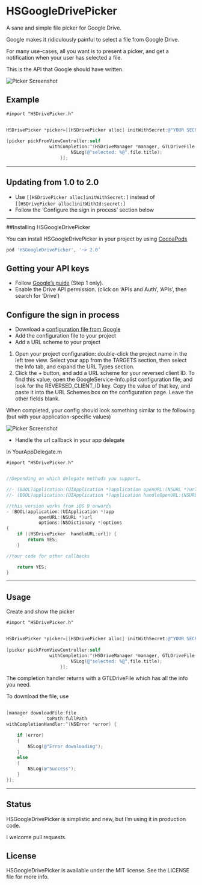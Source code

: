 # HSGoogleDrivePicker
A sane and simple file picker for Google Drive.

Google makes it ridiculously painful to select a file from Google Drive. 

For many use-cases, all you want is to present a picker, and get a notification when your user has selected a file.

This is the API that Google should have written.

![Picker Screenshot](https://raw.githubusercontent.com/ConfusedVorlon/HSGoogleDrivePicker/master/images/iPadPicker.png)


## Example

`#import "HSDrivePicker.h"`

```objective-c
    
HSDrivePicker *picker=[[HSDrivePicker alloc] initWithSecret:@"YOUR SECRET HERE"];
    
[picker pickFromViewController:self
                withCompletion:^(HSDriveManager *manager, GTLDriveFile *file) {
                        NSLog(@"selected: %@",file.title);
                    }];
```

---
## Updating from 1.0 to 2.0

- Use ```[[HSDrivePicker alloc]initWithSecret:]``` instead of ```[[HSDrivePicker alloc]initWithId:secret:]```
- Follow the ‘Configure the sign in process’ section below

---
##Installing HSGoogleDrivePicker

You can install HSGoogleDrivePicker in your project by using [CocoaPods](https://github.com/cocoapods/cocoapods)


```Ruby
pod 'HSGoogleDrivePicker', '~> 2.0’

```


## Getting your API keys

- Follow [Google’s guide](https://developers.google.com/drive/ios/quickstart) (Step 1 only).
- Enable the Drive API permission. (click on ‘APIs and Auth’, ‘APIs’, then search for ‘Drive’) 

## Configure the sign in process

- Download a [configuration file from Google](https://developers.google.com/mobile/add?platform=ios&cntapi=signin)
- Add the configuration file to your project
- Add a URL scheme to your project

1. Open your project configuration: double-click the project name in the left tree view. Select your app from the TARGETS section, then select the Info tab, and expand the URL Types section.
1. Click the + button, and add a URL scheme for your reversed client ID. To find this value, open the GoogleService-Info.plist configuration file, and look for the REVERSED_CLIENT_ID key. Copy the value of that key, and paste it into the URL Schemes box on the configuration page. Leave the other fields blank.

When completed, your config should look something similar to the following (but with your application-specific values)

![Picker Screenshot](https://raw.githubusercontent.com/ConfusedVorlon/HSGoogleDrivePicker/master/images/url_scheme.png)

- Handle the url callback in your app delegate

In YourAppDelegate.m

`#import "HSDrivePicker.h"`

```objective-c

//Depending on which delegate methods you support…

//- (BOOL)application:(UIApplication *)application openURL:(NSURL *)url sourceApplication:(NSString *)sourceApplication annotation:(id)annotation 
//- (BOOL)application:(UIApplication *)application handleOpenURL:(NSURL *)url

//this version works from iOS 9 onwards
- (BOOL)application:(UIApplication *)app
            openURL:(NSURL *)url
            options:(NSDictionary *)options
{
	if ([HSDrivePicker  handleURL:url]) {
        return YES;
    }

//Your code for other callbacks

	return YES;
}

```

---
## Usage

Create and show the picker

`#import "HSDrivePicker.h"`

```objective-c
    
HSDrivePicker *picker=[[HSDrivePicker alloc] initWithSecret:@"YOUR SECRET HERE"];
    
[picker pickFromViewController:self
                withCompletion:^(HSDriveManager *manager, GTLDriveFile *file) {
                        NSLog(@"selected: %@",file.title);
                    }];
```

The completion handler returns with a GTLDriveFile which has all the info you need. 

To download the file, use 

```objective-c
       
[manager downloadFile:file
               toPath:fullPath
withCompletionHandler:^(NSError *error) {

	if (error)
	{
		NSLog(@"Error downloading");
	}
	else
	{
		NSLog(@"Success");
	}
}];
```

---
## Status

HSGoogleDrivePicker is simplistic and new, but I’m using it in production code. 

I welcome pull requests.

## License

HSGoogleDrivePicker is available under the MIT license. See the LICENSE file for more info.